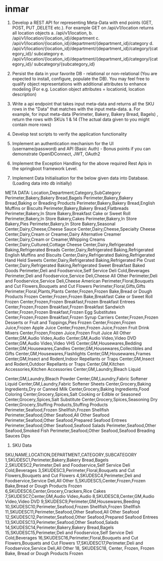 # inmar

1. Develop a REST API for representing Meta-Data with end points (GET, POST, PUT
,DELETE etc.). For example GET on /api/v1/location returns all location objects
a. /api/v1/location,
b. /api/v1/location/{location_id}/department
c. /api/v1/location/{location_id}/department/{department_id}/category
d. /api/v1/location/{location_id}/department/{department_id}/category/{category_id}/
subcategory
e. /api/v1/location/{location_id}/department/{department_id}/category/{category_id}/
subcategory/{subcategory_id}

2. Persist the data in your favorite DB - relational or non-relational (You are expected to
install, configure, populate the DB). You may feel free to qualify object
representations with additional attributes to enhance modeling (For e.g. Location
object attributes = locationid, location description)
3. Write a api endpoint that takes input meta-data and returns all the SKU rows in
the "Data" that matches with the input meta-data.
a. For example, for input meta-data (Perimeter, Bakery, Bakery Bread, Bagels)
, return the rows with SKUs 1 & 14 (The actual data given to you might
contain more rows)

4. Develop test scripts to verify the application functionality
5. Implement an authentication mechanism for the UI (username/password) and API
(Basic Auth) - Bonus points if you can demonstrate OpenIDConnect, JWT, OAuth2
6. Implement the Exception Handling for the above required Rest Apis in the springboot
framework Level.
7. Implement Data Initialisation for the below given data into Database. (Loading data into
db initially)

META DATA:
Location,Department,Category,SubCategory
Perimeter,Bakery,Bakery Bread,Bagels
Perimeter,Bakery,Bakery Bread,Baking or Breading Products
Perimeter,Bakery,Bakery Bread,English Muffins or Biscuits
Perimeter,Bakery,Bakery Bread,Flatbreads
Perimeter,Bakery,In Store Bakery,Breakfast Cake or Sweet Roll
Perimeter,Bakery,In Store Bakery,Cakes
Perimeter,Bakery,In Store Bakery,Pies
Perimeter,Bakery,In Store Bakery,Seasonal
Center,Dairy,Cheese,Cheese Sauce
Center,Dairy,Cheese,Specialty Cheese
Center,Dairy,Cream or Creamer,Dairy Alternative Creamer
Center,Dairy,Cream or Creamer,Whipping Creams
Center,Dairy,Cultured,Cottage Cheese
Center,Dairy,Refrigerated Baking,Refrigerated Breads
Center,Dairy,Refrigerated Baking,Refrigerated English Muffins and Biscuits
Center,Dairy,Refrigerated Baking,Refrigerated Hand Held Sweets
Center,Dairy,Refrigerated Baking,Refrigerated Pie Crust
Center,Dairy,Refrigerated Baking,Refrigerated Sweet Breakfast Baked Goods
Perimeter,Deli and Foodservice,Self Service Deli Cold,Beverages
Perimeter,Deli and Foodservice,Service Deli,Cheese All Other
Perimeter,Deli and Foodservice,Service Deli,Cheese American
Perimeter,Floral,Bouquets and Cut Flowers,Bouquets and Cut Flowers
Perimeter,Floral,Gifts,Gifts
Perimeter,Floral,Plants,Plants
Center,Frozen,Frozen Bake,Bread or Dough Products Frozen
Center,Frozen,Frozen Bake,Breakfast Cake or Sweet Roll Frozen
Center,Frozen,Frozen Breakfast,Frozen Breakfast Entrees
Center,Frozen,Frozen Breakfast,Frozen Breakfast Sandwich
Center,Frozen,Frozen Breakfast,Frozen Egg Substitutes
Center,Frozen,Frozen Breakfast,Frozen Syrup Carriers
Center,Frozen,Frozen Desserts or Fruit and Toppings,Pies Frozen
Center,Frozen,Frozen Juice,Frozen Apple Juice
Center,Frozen,Frozen Juice,Frozen Fruit Drink Mixers
Center,Frozen,Frozen Juice,Frozen Fruit Juice All Other
Center,GM,Audio Video,Audio
Center,GM,Audio Video,Video DVD
Center,GM,Audio Video,Video VHS
Center,GM,Housewares,Bedding
Center,GM,Housewares,Candles
Center,GM,Housewares,Collectibles and Gifts
Center,GM,Housewares,Flashlights
Center,GM,Housewares,Frames
Center,GM,Insect and Rodent,Indoor Repellants or Traps
Center,GM,Insect and Rodent,Outdoor Repellants or Traps
Center,GM,Kitchen Accessories,Kitchen Accessories
Center,GM,Laundry,Bleach Liquid

Center,GM,Laundry,Bleach Powder
Center,GM,Laundry,Fabric Softener Liquid
Center,GM,Laundry,Fabric Softener Sheets
Center,Grocery,Baking Ingredients,Dry or Canned Milk
Center,Grocery,Baking Ingredients,Food Coloring
Center,Grocery,Spices,Salt Cooking or Edible or Seasoned
Center,Grocery,Spices,Salt Substitute
Center,Grocery,Spices,Seasoning Dry
Center,Grocery,Stuffing Products,Stuffing Products
Perimeter,Seafood,Frozen Shellfish,Frozen Shellfish
Perimeter,Seafood,Other Seafood,All Other Seafood
Perimeter,Seafood,Other Seafood,Prepared Seafood
Entrees Perimeter,Seafood,Other Seafood,Seafood Salads
Perimeter,Seafood,Other Seafood,Smoked Fish
Perimeter,Seafood,Other Seafood,Seafood Breading Sauces Dips

1. SKU Data

SKU,NAME,LOCATION,DEPARTMENT,CATEGORY,SUBCATEGORY
1,SKUDESC1,Perimeter,Bakery,Bakery Bread,Bagels
2,SKUDESC2,Perimeter,Deli and Foodservice,Self Service Deli Cold,Beverages
3,SKUDESC3,Perimeter,Floral,Bouquets and Cut Flowers,Bouquets and Cut Flowers
4,SKUDESC4,Perimeter,Deli and Foodservice,Service Deli,All Other
5,SKUDESC5,Center,Frozen,Frozen Bake,Bread or Dough Products Frozen
6,SKUDESC6,Center,Grocery,Crackers,Rice Cakes
7,SKUDESC7,Center,GM,Audio Video,Audio
8,SKUDESC8,Center,GM,Audio Video,Video DVD
9,SKUDESC9,Perimeter,GM,Housewares,Beeding
10,SKUDESC10,Perimeter,Seafood,Frozen Shellfish,Frozen Shellfish
11,SKUDESC11,Perimeter,Seafood,Other Seafood,All Other Seafood
12,SKUDESC12,Perimeter,Seafood,Other Seafood,Prepared Seafood Entrees
13,SKUDESC13,Perimeter,Seafood,Other Seafood,Salads
14,SKUDESC14,Perimeter,Bakery,Bakery Bread,Bagels
15,SKUDESC15,Perimeter,Deli and Foodservice,Self Service Deli Cold,Beverages
16,SKUDESC16,Perimeter,Floral,Bouquets and Cut Flowers,Bouquets and Cut Flowers
17,SKUDESC17,Perimeter,Deli and Foodservice,Service Deli,All Other
18, SKUDESC18, Center, Frozen, Frozen Bake, Bread or Dough Products Frozen
